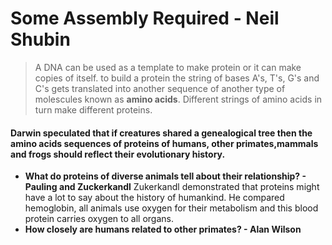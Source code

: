 # Some Assembly Required - Neil Shubin

> A DNA can be used as a template to make protein or it can make copies of itself. to build a protein the string of bases A's, T's, G's and C's 
> gets translated into another sequence of another type of molescules known as <b>amino acids</b>. Different strings of amino acids
> in turn make different proteins.

#### Darwin speculated that if creatures shared a genealogical tree then the amino acids sequences of proteins of humans, other primates,mammals and frogs should reflect their evolutionary history.

- <b> What do proteins of diverse animals tell about their relationship? - Pauling and Zuckerkandl</b>
Zukerkandl demonstrated that proteins might have a lot to say about the history of humankind. He compared hemoglobin, all animals
use oxygen for their metabolism and this blood protein carries oxygen to all organs.
- <b> How closely are humans related to other primates? - Alan Wilson
